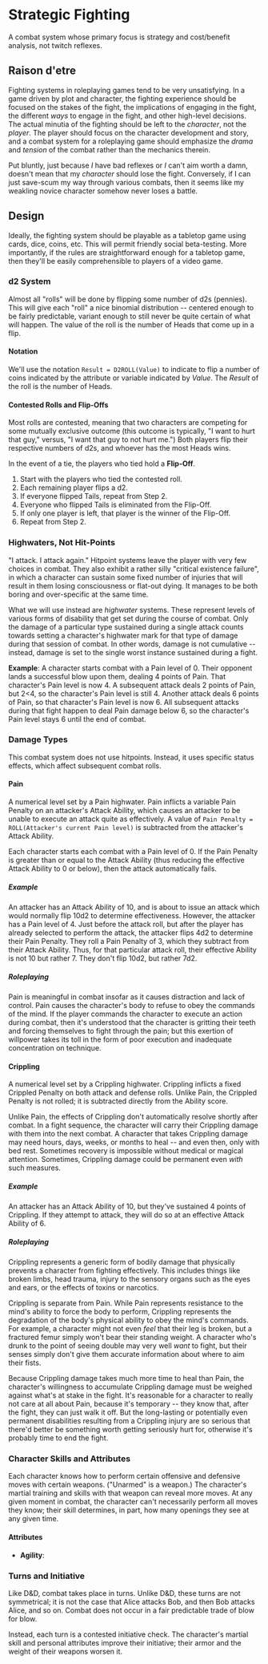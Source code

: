 # Strategic Fighting
A combat system whose primary focus is strategy and cost/benefit analysis, not twitch reflexes.

## Raison d'etre
Fighting systems in roleplaying games tend to be very unsatisfying. In a game driven by plot and character, the fighting experience should be focused on the stakes of the fight, the implications of engaging in the fight, the different *ways* to engage in the fight, and other high-level decisions. The actual minutia of the fighting should be left to the *character*, not the *player*. The player should focus on the character development and story, and a combat system for a roleplaying game should emphasize the *drama* and *tension* of the combat rather than the mechanics therein.

Put bluntly, just because *I* have bad reflexes or *I* can't aim worth a damn, doesn't mean that my *character* should lose the fight. Conversely, if I can just save-scum my way through various combats, then it seems like my weakling novice character somehow never loses a battle.

## Design

Ideally, the fighting system should be playable as a tabletop game using cards, dice, coins, etc. This will permit friendly social beta-testing. More importantly, if the rules are straightforward enough for a tabletop game, then they'll be easily comprehensible to players of a video game.

### d2 System

Almost all "rolls" will be done by flipping some number of d2s (pennies). This will give each "roll" a nice binomial distribution -- centered enough to be fairly predictable, variant enough to still never be quite certain of what will happen. The value of the roll is the number of Heads that come up in a flip.

#### Notation

We'll use the notation ```Result = D2ROLL(Value)``` to indicate to flip a number of coins indicated by the attribute or variable indicated by *Value*. The *Result* of the roll is the number of Heads.

#### Contested Rolls and Flip-Offs

Most rolls are contested, meaning that two characters are competing for some mutually exclusive outcome (this outcome is typically, "I want to hurt that guy," versus, "I want that guy to not hurt me.") Both players flip their respective numbers of d2s, and whoever has the most Heads wins.

In the event of a tie, the players who tied hold a **Flip-Off**.
1. Start with the players who tied the contested roll.
1. Each remaining player flips a d2.
1. If everyone flipped Tails, repeat from Step 2.
1. Everyone who flipped Tails is eliminated from the Flip-Off.
1. If only one player is left, that player is the winner of the Flip-Off.
1. Repeat from Step 2.

### Highwaters, Not Hit-Points

"I attack. I attack again." Hitpoint systems leave the player with very few choices in combat. They also exhibit a rather silly "critical existence failure", in which a character can sustain some fixed number of injuries that will result in them losing consciousness or flat-out dying. It manages to be both boring and over-specific at the same time.

What we will use instead are *highwater* systems. These represent levels of various forms of disability that get set during the course of combat. Only the damage of a particular type sustained during a single attack counts towards setting a character's highwater mark for that type of damage during that session of combat. In other words, damage is not cumulative -- instead, damage is set to the single worst instance sustained during a fight. 

**Example**: A character starts combat with a Pain level of 0. Their opponent lands a successful blow upon them, dealing 4 points of Pain. That character's Pain level is now 4. A subsequent attack deals 2 points of Pain, but 2<4, so the character's Pain level is still 4. Another attack deals 6 points of Pain, so that character's Pain level is now 6. All subsequent attacks during that fight happen to deal Pain damage below 6, so the character's Pain level stays 6 until the end of combat.


### Damage Types

This combat system does not use hitpoints. Instead, it uses specific status effects, which affect subsequent combat rolls.

#### Pain
A numerical level set by a Pain highwater. Pain inflicts a variable Pain Penalty on an attacker's Attack Ability, which causes an attacker to be unable to execute an attack quite as effectively. A value of ```Pain Penalty = ROLL(Attacker's current Pain level)``` is subtracted from the attacker's Attack Ability. 

Each character starts each combat with a Pain level of 0. If the Pain Penalty is greater than or equal to the Attack Ability (thus reducing the effective Attack Ability to 0 or below), then the attack automatically fails.

##### Example
An attacker has an Attack Ability of 10, and is about to issue an attack which would normally flip 10d2 to determine effectiveness. However, the attacker has a Pain level of 4. Just before the attack roll, but after the player has already selected to perform the attack, the attacker flips 4d2 to determine their Pain Penalty. They roll a Pain Penalty of 3, which they subtract from their Attack Ability. Thus, for that particular attack roll, their effective Ability is not 10 but rather 7. They don't flip 10d2, but rather 7d2.

##### Roleplaying
Pain is meaningful in combat insofar as it causes distraction and lack of control. Pain causes the character's body to refuse to obey the commands of the mind. If the player commands the character to execute an action during combat, then it's understood that the character is gritting their teeth and forcing themselves to fight through the pain; but this exertion of willpower takes its toll in the form of poor execution and inadequate concentration on technique.

#### Crippling
A numerical level set by a Crippling highwater. Crippling inflicts a fixed Crippled Penalty on both attack and defense rolls. Unlike Pain, the Crippled Penalty is not rolled; it is subtracted directly from the Ability score.

Unlike Pain, the effects of Crippling don't automatically resolve shortly after combat. In a fight sequence, the character will carry their Crippling damage with them into the next combat. A character that takes Crippling damage may need hours, days, weeks, or months to heal -- and even then, only with bed rest. Sometimes recovery is impossible without medical or magical attention. Sometimes, Crippling damage could be permanent even *with* such measures. 

##### Example
An attacker has an Attack Ability of 10, but they've sustained 4 points of Crippling. If they attempt to attack, they will do so at an effective Attack Ability of 6.

##### Roleplaying
Crippling represents a generic form of bodily damage that physically prevents a character from fighting effectively. This includes things like broken limbs, head trauma, injury to the sensory organs such as the eyes and ears, or the effects of toxins or narcotics. 

Crippling is separate from Pain. While Pain represents resistance to the mind's ability to force the body to perform, Crippling represents the degradation of the body's physical ability to obey the mind's commands. For example, a character might not even *feel* that their leg is broken, but a fractured femur simply won't bear their standing weight. A character who's drunk to the point of seeing double may very well *want* to fight, but their senses simply don't give them accurate information about where to aim their fists.

Because Crippling damage takes much more time to heal than Pain, the character's willingness to accumulate Crippling damage must be weighed against what's at stake in the fight. It's reasonable for a character to really not care at all about Pain, because it's temporary -- they know that, after the fight, they can just walk it off. But the long-lasting or potentially even permanent disabilities resulting from a Crippling injury are so serious that there'd better be something worth getting seriously hurt for, otherwise it's probably time to end the fight.



### Character Skills and Attributes

Each character knows how to perform certain offensive and defensive moves with certain weapons. ("Unarmed" is a weapon.) The character's martial training and skills with that weapon can reveal more moves. At any given moment in combat, the character can't necessarily perform all moves they know; their skill determines, in part, how many openings they see at any given time.

#### Attributes

* **Agility**: 

### Turns and Initiative

Like D&D, combat takes place in turns. Unlike D&D, these turns are not symmetrical; it is not the case that Alice attacks Bob, and then Bob attacks Alice, and so on. Combat does not occur in a fair predictable trade of blow for blow.

Instead, each turn is a contested initiative check. The character's martial skill and personal attributes improve their initiative; their armor and the weight of their weapons worsen it.
